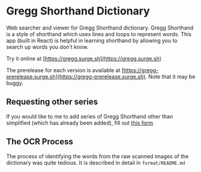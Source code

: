 # Gregg Shorthand Dictionary

Web searcher and viewer for Gregg Shorthand dictionary. Gregg Shorthand is a
style of shorthand which uses lines and loops to represent words. This app
(built in React) is helpful in learning shorthand by allowing you to search up
words you don't know.

Try it online at [https://gregg.surge.sh](https://gregg.surge.sh)

The prerelease for each version is available at
[https://gregg-prerelease.surge.sh](https://gregg-prerelease.surge.sh). Note
that it may be buggy.

## Requesting other series

If you would like to me to add series of Gregg Shorthand other than simplified
(which has already been added), fill out [this
form](https://docs.google.com/forms/d/e/1FAIpQLSe7Dhv-7SiZavvGoYE0Fy-n9n7OCmUQjhUCIw0hMjePtQZntA/viewform)

## The OCR Process

The process of identifying the words from the raw scanned images of the
dictionary was quite tedious. It is described in detail in `format/README.md`

